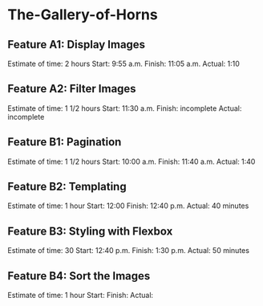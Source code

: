 # The-Gallery-of-Horns

## Feature A1: Display Images
Estimate of time: 2 hours
Start: 9:55 a.m.
Finish: 11:05 a.m.
Actual: 1:10 

## Feature A2: Filter Images 
Estimate of time: 1 1/2 hours
Start: 11:30 a.m.
Finish: incomplete
Actual: incomplete

## Feature B1: Pagination
Estimate of time: 1 1/2 hours
Start: 10:00 a.m.
Finish: 11:40 a.m.
Actual: 1:40

## Feature B2: Templating
Estimate of time: 1 hour
Start: 12:00
Finish: 12:40 p.m.
Actual: 40 minutes

## Feature B3: Styling with Flexbox
Estimate of time: 30
Start: 12:40 p.m.
Finish: 1:30 p.m.
Actual: 50 minutes


## Feature B4: Sort the Images
Estimate of time: 1 hour
Start: 
Finish: 
Actual: 
